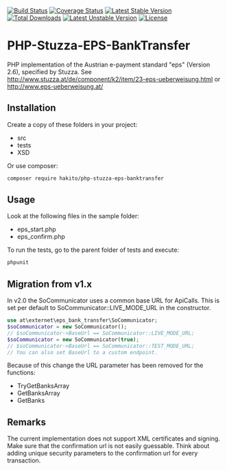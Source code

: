 [![Build Status](https://travis-ci.org/hakito/PHP-Stuzza-EPS-BankTransfer.svg?branch=master)](https://travis-ci.org/hakito/PHP-Stuzza-EPS-BankTransfer) [![Coverage Status](https://coveralls.io/repos/hakito/PHP-Stuzza-EPS-BankTransfer/badge.png)](https://coveralls.io/r/hakito/PHP-Stuzza-EPS-BankTransfer)
[![Latest Stable Version](https://poser.pugx.org/hakito/php-stuzza-eps-banktransfer/v/stable.svg)](https://packagist.org/packages/hakito/php-stuzza-eps-banktransfer) [![Total Downloads](https://poser.pugx.org/hakito/php-stuzza-eps-banktransfer/downloads.svg)](https://packagist.org/packages/hakito/php-stuzza-eps-banktransfer) [![Latest Unstable Version](https://poser.pugx.org/hakito/php-stuzza-eps-banktransfer/v/unstable.svg)](https://packagist.org/packages/hakito/php-stuzza-eps-banktransfer) [![License](https://poser.pugx.org/hakito/php-stuzza-eps-banktransfer/license.svg)](https://packagist.org/packages/hakito/php-stuzza-eps-banktransfer)

# PHP-Stuzza-EPS-BankTransfer

PHP implementation of the Austrian e-payment standard "eps" (Version 2.6), specified by Stuzza. See http://www.stuzza.at/de/component/k2/item/23-eps-ueberweisung.html or http://www.eps-ueberweisung.at/

## Installation

Create a copy of these folders in your project:

* src
* tests
* XSD

Or use composer:

```sh
composer require hakito/php-stuzza-eps-banktransfer
```

## Usage

Look at the following files in the sample folder:

* eps_start.php
* eps_confirm.php

To run the tests, go to the parent folder of tests and execute:

```sh
phpunit
```

## Migration from v1.x

In v2.0 the SoCommunicator uses a common base URL for ApiCalls. This is set per default to
SoCommunicator::LIVE_MODE_URL in the constructor.

```php
use at\externet\eps_bank_transfer\SoCommunicator;
$soCommunicator = new SoCommunicator();
// $soCommunicator->BaseUrl == SoCommunicator::LIVE_MODE_URL;
$soCommunicator = new SoCommunicator(true);
// $soCommunicator->BaseUrl == SoCommunicator::TEST_MODE_URL;
// You can also set BaseUrl to a custom endpoint.
```

Because of this change the URL parameter has been removed for the functions:

* TryGetBanksArray
* GetBanksArray
* GetBanks

## Remarks

The current implementation does not support XML certificates and signing. Make sure that the
confirmation url is not easily guessable. Think about adding unique security parameters to the
confirmation url for every transaction.
